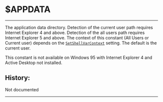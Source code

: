 # $APPDATA

---

The application data directory. Detection of the current user path requires Internet Explorer 4 and above. Detection of the all users path requires Internet Explorer 5 and above. The context of this constant (All Users or Current user) depends on the [`SetShellVarContext`][1] setting. The default is the current user.

This constant is not available on Windows 95 with Internet Explorer 4 and Active Desktop not installed.

## History:

Not documented

---

[1]: ../Reference/SetShellVarContext.md